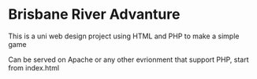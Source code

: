 # Brisbane River Advanture

This is a uni web design project using HTML and PHP to make a simple game

Can be served on Apache or any other evrionment that support PHP, start from index.html

